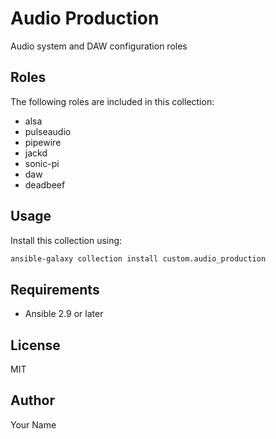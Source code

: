 # Audio Production

Audio system and DAW configuration roles

## Roles

The following roles are included in this collection:

- alsa
- pulseaudio
- pipewire
- jackd
- sonic-pi
- daw
- deadbeef

## Usage

Install this collection using:

```bash
ansible-galaxy collection install custom.audio_production
```

## Requirements

- Ansible 2.9 or later

## License

MIT

## Author

Your Name
